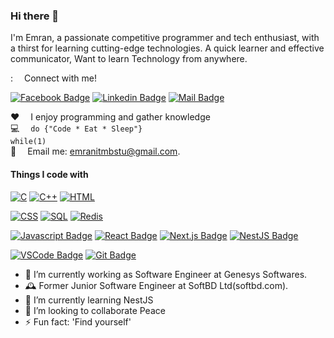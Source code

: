### Hi there 👋


I'm Emran, a passionate competitive programmer and tech enthusiast, with a thirst for learning cutting-edge technologies. A quick learner and effective communicator, Want to learn Technology from anywhere.

: &emsp;Connect with me!

[![Facebook Badge](https://img.shields.io/badge/Facebook-1877F2?style=for-the-badge&logo=facebook&logoColor=white)](https://www.facebook.com/its.Emranali/) 
[![Linkedin Badge](https://img.shields.io/badge/LinkedIn-0077B5?style=for-the-badge&logo=linkedin&logoColor=white)](https://www.linkedin.com/in/itsemran/) 
[![Mail Badge](https://img.shields.io/badge/Gmail-D14836?style=for-the-badge&logo=gmail&logoColor=white)](mailto:emranitmbstu@gmail.com)

:hearts: &emsp;I enjoy programming and gather knowledge <br/>
:computer: &emsp;`do {"Code * Eat * Sleep"}` <br/>
`while(1)` <br/>
:e-mail: &emsp;Email me: emranitmbstu@gmail.com.<br/>


#### Things I code with

[![C](https://img.shields.io/badge/-C-White?style=for-the-badge&labelColor=black&logo=c&logoColor=white)](#) 
[![C++](https://img.shields.io/badge/-CPP-0864aa?style=for-the-badge&labelColor=black&logo=cplusplus&logoColor=blue)](#) 
[![HTML](https://img.shields.io/badge/-HTML-EC7063?style=for-the-badge&labelColor=black&logo=html5&logoColor=#EC7063)](#) 

[![CSS](https://img.shields.io/badge/-CSS-186A3B?style=for-the-badge&labelColor=black&logo=css3&logoColor=186A3B)](#) 
[![SQL](https://img.shields.io/badge/-SQL-ed644b?style=for-the-badge&labelColor=black&logo=mysql&logoColor=ed644b)](#) 
[![Redis](https://img.shields.io/badge/-Redis-ff4538?style=for-the-badge&labelColor=black&logo=redis&logoColor=ff4538)](#)

[![Javascript Badge](https://img.shields.io/badge/-Javascript-F0DB4F?style=for-the-badge&labelColor=black&logo=javascript&logoColor=F0DB4F)](#) 
[![React Badge](https://img.shields.io/badge/-React-61DBFB?style=for-the-badge&labelColor=black&logo=react&logoColor=61DBFB)](#) 
[![Next.js Badge](https://img.shields.io/badge/-Next.js-000000?style=for-the-badge&labelColor=white&logo=next.js&logoColor=3494a5)](#) 
[![NestJS Badge](https://img.shields.io/badge/-NestJS-E0234E?style=for-the-badge&labelColor=black&logo=nestjs&logoColor=E0234E)](#) 

[![VSCode Badge](https://img.shields.io/badge/Visual_Studio-1E88E5?style=for-the-badge&logo=vscode&logoColor=white)](#)
[![Git Badge](https://img.shields.io/badge/Git-F05032?style=for-the-badge&labelColor=black&logo=git&logoColor=white)](#) 





- 🔭 I’m currently  working as Software Engineer at Genesys Softwares.
- 🕰️ Former Junior Software Engineer at SoftBD Ltd(softbd.com).
- 🌱 I’m currently learning NestJS
- 👯 I’m looking to collaborate Peace 
- ⚡ Fun fact: 'Find yourself'
